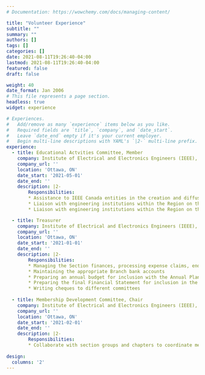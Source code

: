 ```yaml
---
# Documentation: https://wowchemy.com/docs/managing-content/

title: "Volunteer Experience"
subtitle: ""
summary: ""
authors: []
tags: []
categories: []
date: 2021-08-11T19:26:40-04:00
lastmod: 2021-08-11T19:26:40-04:00
featured: false
draft: false

weight: 40
date_format: Jan 2006
# This file represents a page section.
headless: true
widget: experience

# Experiences.
#   Add/remove as many `experience` items below as you like.
#   Required fields are `title`, `company`, and `date_start`.
#   Leave `date_end` empty if it's your current employer.
#   Begin multi-line descriptions with YAML's `|2-` multi-line prefix.
experience:
  - title: Educational Actvities Committee, Member
    company: Institute of Electrical and Electronics Engineers (IEEE), Canada
    company_url: ''
    location: 'Ottawa, ON'
    date_start: '2021-05-01'
    date_end: ''
    description: |2-
        Responsibilities:
        * Assistance to IEEE Canada entities in the creation and diffusion of continuing education material
        * Liaison with engineering institutions within the Region on the subject of continuing education
        * Liaison with engineering institutions within the Region on the subject of continuing education

  - title: Treasurer
    company: Institute of Electrical and Electronics Engineers (IEEE), Ottawa Section
    company_url: ''
    location: 'Ottawa, ON'
    date_start: '2021-01-01'
    date_end: ''
    description: |2-
        Responsibilities:
        * Managing the Section finances, processing expense claims, end of year reporting and budgeting
        * Maintaining the appropriate Branch bank accounts
        * Preparing an annual budget for inclusion with the Annual Plan of each committees’ activities report
        * Preparing the final Financial Statement for inclusion in the Annual Report of Activities from all committees
        * Writing cheques to different committees
  
  - title: Membership Development Committee, Chair
    company: Institute of Electrical and Electronics Engineers (IEEE), Ottawa Section
    company_url: ''
    location: 'Ottawa, ON'
    date_start: '2021-02-01'
    date_end: ''
    description: |2-
        Responsibilities:
        * Collaborate with section groups and chapters to coordinate membership development activities within the section                                                                    
        
design:
  columns: '2'
---
```

